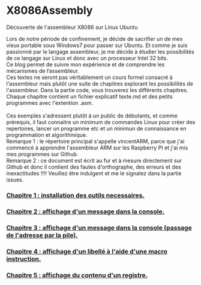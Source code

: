 # X8086Assembly
Découverte de l'assembleur X8086 sur Linux Ubuntu

Lors de notre période de confinement, je décide de sacrifier un de mes vieux portable sous Windows7 pour passer sur Ubuntu. Et comme je suis passionné par le langage assembleur, je me décide à étudier les possibilités de ce langage sur Linux et donc avec un processeur Intel 32 bits.<br>
Ce blog permet de suivre mon expérience et de comprendre les mécanismes de l’assembleur.<br>
Ces textes ne seront pas véritablement un cours formel consacré à l'assembleur mais plutôt une suite de chapitres explorant les possibilités de l'assembleur.
Dans la partie code, vous trouverez les différents chapitres. Chaque chapitre contient un fichier explicatif texte.md  et des petits programmes avec l'extention .asm. <br>
<br>
Ces exemples s'adressent plutôt à un public de débutants, et comme prérequis, il faut connaitre un minimum de commandes Linux pour créer des repertoires, lancer un programme etc et un minimun de connaissance en programmation et algorithmique.<br>
Remarque 1 : le répertoire principal s'appelle vincentARM, parce que j'ai commencé à apprendre l'assembleur ARM sur les Raspberry PI et j'ai mis mes programmes sur Github.<br>
Remarque 2 : ce document est écrit au fur et à mesure directement sur Github et donc il contient des fautes d'orthographe, des erreurs et des inexactitudes !!!!  Veuillez être indulgent et me le signalez dans la partie issues. <br>

<h3><a href="https://github.com/vincentARM/X8086Assembly/tree/master/chapitre001">Chapitre 1 : installation des outils necessaires.</a></h3>

<h3><a href="https://github.com/vincentARM/X8086Assembly/tree/master/chapitre002">Chapitre 2 : affichage d'un message dans la console.</a></h3>

<h3><a href="https://github.com/vincentARM/X8086Assembly/tree/master/chapitre003">Chapitre 3 : affichage d'un message dans la console (passage de l'adresse par la pile).</a></h3>

<h3><a href="https://github.com/vincentARM/X8086Assembly/tree/master/chapitre004">Chapitre 4 : affichage d'un libellé à l'aide d'une macro instruction.</a></h3>

<h3><a href="https://github.com/vincentARM/X8086Assembly/tree/master/chapitre005">Chapitre 5 : affichage du contenu d'un registre.</a></h3>
